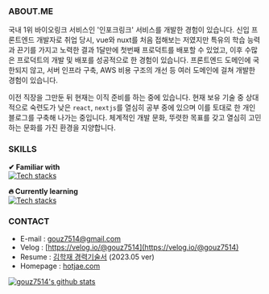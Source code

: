 ### ABOUT.ME
 국내 1위 바이오링크 서비스인 '인포크링크' 서비스를 개발한 경험이 있습니다. 신입 프론트엔드 개발자로 취업 당시, vue와 nuxt를 처음 접해보는 저였지만 특유의 학습 능력과 끈기를 가지고 노력한 결과 1달만에 첫번째 프로덕트를 배포할 수 있었고, 이후 수많은 프로덕트의 개발 및 배포를 성공적으로 한 경험이 있습니다. 프론트엔드 도메인에 국한되지 않고, 서버 인프라 구축, AWS 비용 구조의 개선 등 여러 도메인에 걸쳐 개발한 경험이 있습니다.

 이전 직장을 그만둔 뒤 현재는 이직 준비를 하는 중에 있습니다. 현재 보유 기술 중 상대적으로 숙련도가 낮은 `react`, `nextjs`를 열심히 공부 중에 있으며 이를 토대로 한 개인 블로그를 구축해 나가는 중입니다. 체계적인 개발 문화, 뚜렷한 목표를 갖고 열심히 고민하는 문화를 가진 환경을 지양합니다.
 

### SKILLS
**✔ Familiar with**<br>
[![Tech stacks](https://skillicons.dev/icons?i=js,ts,vue,nuxtjs,webpack,aws,react)](https://skillicons.dev)

**🔥 Currently learning**<br>
[![Tech stacks](https://skillicons.dev/icons?i=react,nextjs)](https://skillicons.dev)


### CONTACT
* E-mail : [gouz7514@gmail.com](gouz7514@gmail.com)
* Velog : [https://velog.io/@gouz7514](https://velog.io/@gouz7514)
* Resume : [김학재 경력기술서]([https://drive.google.com/file/d/1sX61X34fI2OjknhngkN4eaqmdUos3u_e/view?usp=sharing](https://drive.google.com/file/d/1jaT463qX4KgmjC3Ohb1Y1tDA1HUaBWqo/view?usp=sharing)) (2023.05 ver)
* Homepage : [hotjae.com](https://hotjae.com)


[![gouz7514's github stats](https://github-readme-stats-gouz7514.vercel.app/api?username=gouz7514)](https://github.com/anuraghazra/github-readme-stats)

<!--
**gouz7514/gouz7514** is a ✨ _special_ ✨ repository because its `README.md` (this file) appears on your GitHub profile.

Here are some ideas to get you started:

- 🔭 I’m currently working on ...
- 🌱 I’m currently learning ...
- 👯 I’m looking to collaborate on ...
- 🤔 I’m looking for help with ...
- 💬 Ask me about ...
- 📫 How to reach me: ...
- 😄 Pronouns: ...
- ⚡ Fun fact: ...
-->
